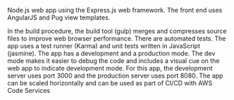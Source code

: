 Node.js web app using the Express.js web framework. The front end uses AngularJS and Pug view templates. 

In the build procedure, the build tool (gulp) merges and compresses source files to improve web browser performance. 
There are automated tests. The app uses a test runner (Karma) and unit tests written in JavaScript (jasmine).
The app has a development and a production mode. The dev mode makes it easier to debug the code and includes a visual cue on the web app to indicate development mode. For this app, the development server uses port 3000 and the production server uses port 8080.
The app can be scaled horizontally and can be used as part of CI/CD with AWS Code Services
